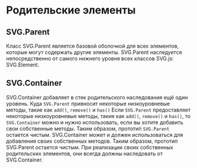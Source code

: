 # Родительские элементы

## SVG.Parent

Класс SVG.Parent является базовой оболочкой для всех элементов, которые могут содержать другие элементы. SVG.Parent наследуется непосредственно от самого нижнего уровня всех классов SVG.js: SVG.Element. 

## SVG.Container
SVG.Container добавляет в стек родительского наследования ещё один уровень. Куда `SVG.Parent` привносит некоторые низкоуровневые методы, такие как `add()`, `remove()` и `has()` Если `SVG.Parent` предоставляет некоторые низкоуровневые методы, такие как `add()`, `remove()` и `has()`, то `SVG.Container` можно и нужно использовать, если вы хотите добавить свои собственные методы. Таким образом, прототип `SVG.Parent` остается чистым.
 SVG.Container может и должен использоваться для добавления своих собственных методов. Таким образом, прототип SVG.Parent остается чистым. При реализации своих собственных родительских элементов, они всегда должны наследовать от SVG.Container.